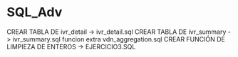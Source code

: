 # SQL_Adv

CREAR TABLA DE ivr_detail ->  ivr_detail.sql
CREAR TABLA DE ivr_summary -> ivr_summary.sql funcion extra vdn_aggregation.sql
CREAR FUNCIÓN DE LIMPIEZA DE ENTEROS -> EJERCICIO3.SQL
